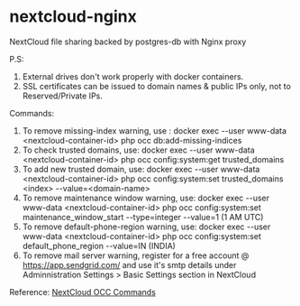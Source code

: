 # nextcloud-nginx
NextCloud file sharing backed by postgres-db with Nginx proxy

P.S:
1. External drives don't work properly with docker containers.
2. SSL certificates can be issued to domain names & public IPs only, not to Reserved/Private IPs.

Commands:
1. To remove missing-index warning, use : docker exec --user www-data \<nextcloud-container-id\> php occ db:add-missing-indices
2. To check trusted domains, use: docker exec --user www-data \<nextcloud-container-id\> php occ config:system:get trusted_domains
3. To add new trusted domain, use: docker exec --user www-data \<nextcloud-container-id\> php occ config:system:set trusted_domains \<index\> --value=\<domain-name\>
4. To remove maintenance window warning, use: docker exec --user www-data \<nextcloud-container-id\> php occ config:system:set maintenance_window_start --type=integer --value=1 (1 AM UTC)
5. To remove default-phone-region warning, use: docker exec --user www-data \<nextcloud-container-id\> php occ config:system:set default_phone_region --value=IN (INDIA)
6. To remove mail server warning, register for a free account @ https://app.sendgrid.com/ and use it's smtp details under Adminnistration Settings > Basic Settings section in NextCloud

Reference: [NextCloud OCC Commands](https://docs.nextcloud.com/server/13/admin_manual/configuration_server/occ_command.html)
